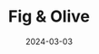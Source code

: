 ---
title: 'Fig & Olive'
link: https://www.figandolive.com
description: Upscale restaurant & bar serving seasonal Mediterranean meals prepared with flavored olive oils.
tags: []
content-type: good eats
date: 2024-03-03
---